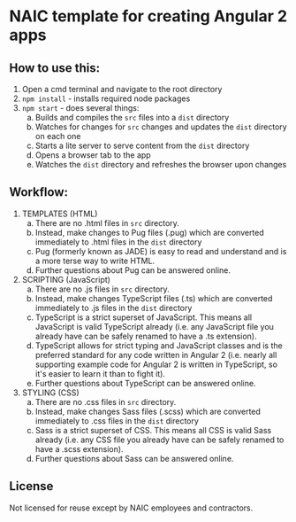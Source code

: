 # NAIC template for creating Angular 2 apps

## How to use this:

1. Open a cmd terminal and navigate to the root directory
2. `npm install` - installs required node packages
3. `npm start` - does several things:
	1. Builds and compiles the `src` files into a `dist` directory
	2. Watches for changes for `src` changes and updates the `dist` directory on each one
	3. Starts a lite server to serve content from the `dist` directory
	4. Opens a browser tab to the app
	5. Watches the `dist` directory and refreshes the browser upon changes

## Workflow:

1. TEMPLATES (HTML)
	1. There are no .html files in `src` directory.
	2. Instead, make changes to Pug files (.pug) which are converted immediately to .html files in the `dist` directory
	3. Pug (formerly known as JADE) is easy to read and understand and is a more terse way to write HTML.
	4. Further questions about Pug can be answered online.
2. SCRIPTING (JavaScript)
	1. There are no .js files in `src` directory.
	2. Instead, make changes TypeScript files (.ts) which are converted immediately to .js files in the `dist` directory
	3. TypeScript is a strict superset of JavaScript.  This means all JavaScript is valid TypeScript already (i.e. any JavaScript file you already have can be safely renamed to have a .ts extension).
	4. TypeScript allows for strict typing and JavaScript classes and is the preferred standard for any code written in Angular 2 (i.e. nearly all supporting example code for Angular 2 is written in TypeScript, so it's easier to learn it than to fight it).
	5. Further questions about TypeScript can be answered online.
3. STYLING (CSS)
	1. There are no .css files in `src` directory.
	2. Instead, make changes Sass files (.scss) which are converted immediately to .css files in the `dist` directory
	3. Sass is a strict superset of CSS.  This means all CSS is valid Sass already (i.e. any CSS file you already have can be safely renamed to have a .scss extension).
	4. Further questions about Sass can be answered online.

## License
Not licensed for reuse except by NAIC employees and contractors.

<style>ol ol { list-style-type: lower-alpha; } and ol ol ol { list-style-type: lower-roman; }</style>
